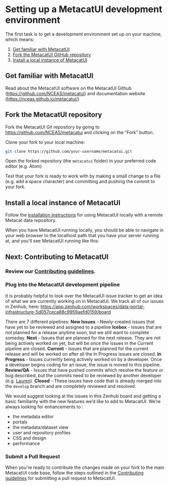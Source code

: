 # Setting up a MetacatUI development environment

The first task is to get a development environment set up on your machine, which means:

1. [Get familiar with MetacatUI](#get-familiar-with-metacatui)
2. [Fork the MetacatUI GitHub repository](#fork-the-metacatui-repository)
3. [Install a local instance of MetacatUI](#install-a-local-instance-of-metacatui)

## Get familiar with MetacatUI
Read about the MetacatUI software on the MetacatUI Github (https://github.com/NCEAS/metacatui) and documentation website (https://nceas.github.io/metacatui/)

## Fork the MetacatUI repository

Fork the MetacatUI Git repository by going to https://github.com/NCEAS/metacatui and clicking on the “Fork” button.

Clone your fork to your local machine:

```bash
git clone https://github.com/your-username/metacatui.git
```

Open the forked repository (the `metacatui` folder) in your preferred code editor (e.g. Atom)

Test that your fork is ready to work with by making a small change to a file (e.g. add a space character) and committing and pushing the commit to your fork.

## Install a local instance of MetacatUI
Follow the [installation instructions](local.html) for using MetacatUI locally with a remote Metacat data repository.

When you have MetacatUI running locally, you should be able to navigate in your web browser to the localhost path that you have your server running at, and you'll see MetacatUI running like this:

## Next: Contributing to MetacatUI

### Review our [Contributing guidelines](https://github.com/NCEAS/metacatui/blob/master/CONTRIBUTING.md).

### Plug into the MetacatUI development pipeline

It is probably helpful to look over the MetacatUI issue tracker to get an idea of what we are currently working on in MetacatUI. We track all of our issues in Zenhub, here: https://app.zenhub.com/workspaces/data-portal-infrastructure-5d057ceca88c9959aefd0159/board

There are 7 different pipelines:
**New Issues** - Newly-created issues that have yet to be reviewed and assigned to a pipeline
**Icebox** - Issues that are not planned for a release anytime soon, but we still want to complete someday.
**Next** - Issues that are planned for the next release. They are not being actively worked on yet, but will be once the issues in the Current pipeline are closed.
**Current** - Issues that are planned for the current release and will be worked on after all the In Progress issues are closed.
**In Progress** - Issues currently being actively worked on by a developer. Once a developer begins coding for an issue, the issue is moved to this pipeline.
**Review/QA** - Issues that have pushed commits which resolve the feature or bug described, but the commits need to be reviewed by another developer (e.g. [Lauren](https://github.com/laurenwalker)).
**Closed** - These issues have code that is already merged into the `develop` branch and are completely reviewed and resolved.

We would suggest looking at the issues in this Zenhub board and getting a basic familiarity with the new features we’d like to add to MetacatUI. We’re always looking for enhancements to :

- the metadata editor
- portals
- the metadata/dataset view
- user and repository profiles
- CSS and design
- performance

### Submit a Pull Request

When you're ready to contribute the changes made on your fork to the main MetacatUI code base, follow the steps outlined in the [Contributing guidelines](https://github.com/NCEAS/metacatui/blob/master/CONTRIBUTING.md) for submitting a pull request to MetacatUI.
